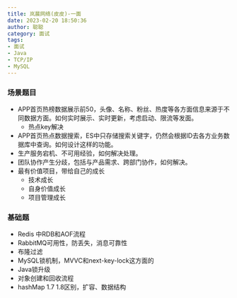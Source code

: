```yaml
---
title: 岚晨网络(皮皮)-一面
date: 2023-02-20 18:50:36
author: 聪聪
category: 面试
tags:
- 面试
- Java
- TCP/IP
- MySQL
---
```


### 场景题目

+ APP首页热榜数据展示前50，头像、名称、粉丝、热度等各方面信息来源于不同数据方面。如何实时展示、实时更新，考虑启动、限流等发面。
  + 热点key解决
+ APP首页热点数据搜索，ES中只存储搜索关键字，仍然会根据ID去各方业务数据库中查询。如何设计这样的功能。
+ 生产服务宕机、不可用经验，如何解决处理。
+ 团队协作产生分歧，包括与产品需求、跨部门协作，如何解决。
+ 最有价值项目，带给自己的成长
  + 技术成长
  + 自身价值成长
  + 项目管理成长

### 基础题

+ Redis 中RDB和AOF流程
+ RabbitMQ可用性，防丢失，消息可靠性
+ 布隆过滤
+ MySQL锁机制，MVVC和next-key-lock这方面的
+ Java锁升级
+ 对象创建和回收流程
+ hashMap 1.7 1.8区别，扩容、数据结构
